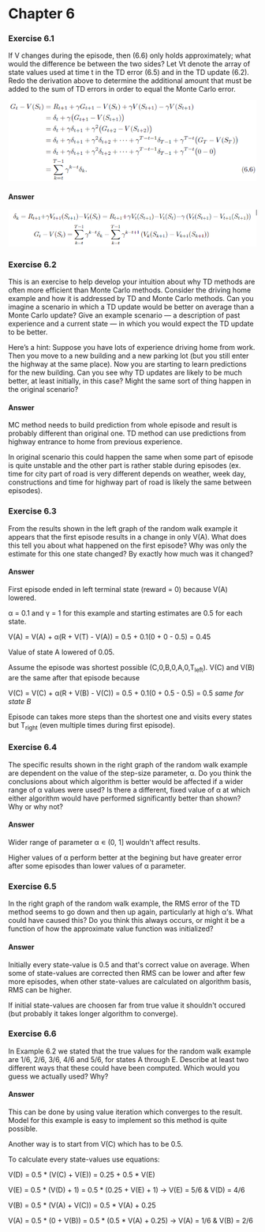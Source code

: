 # Chapter 6

### Exercise 6.1

If V changes during the episode, then (6.6) only holds approximately; what would the difference be between the two sides? 
Let Vt denote the array of state values used at time t in the TD error (6.5) and in the TD update (6.2). 
Redo the derivation above to determine the additional amount that must be added to the sum of TD errors in order to equal the Monte Carlo error.

![equation 6.6](assets/answer-006_01_01.png)

#### Answer

![answer 6.1](assets/answer-006_01_02.png)

### Exercise 6.2

This is an exercise to help develop your intuition about why TD methods
are often more efficient than Monte Carlo methods. Consider the driving home example
and how it is addressed by TD and Monte Carlo methods. Can you imagine a scenario
in which a TD update would be better on average than a Monte Carlo update? Give
an example scenario — a description of past experience and a current state — in which
you would expect the TD update to be better. 

Here’s a hint: Suppose you have lots of experience driving home from work. Then you move to a new building and a new parking
lot (but you still enter the highway at the same place). Now you are starting to learn
predictions for the new building. Can you see why TD updates are likely to be much
better, at least initially, in this case? Might the same sort of thing happen in the original
scenario?

#### Answer

MC method needs to build prediction from whole episode and result is probably different than original one. TD method can use predictions from highway entrance to home from previous experience.

In original scenario this could happen the same when some part of episode is quite unstable and the other part is rather stable during episodes (ex. time for city part of road is very different depends on weather, week day, constructions and time for highway part of road is likely the same between episodes). 

### Exercise 6.3

From the results shown in the left graph of the random walk example it
appears that the first episode results in a change in only V(A). What does this tell you
about what happened on the first episode? Why was only the estimate for this one state
changed? By exactly how much was it changed?

#### Answer

First episode ended in left terminal state (reward = 0) because V(A) lowered.

α = 0.1 and γ = 1 for this example and starting estimates are 0.5 for each state.

V(A) = V(A) + α(R + V(T) - V(A)) = 0.5 + 0.1(0 + 0 - 0.5) = 0.45

Value of state A lowered of 0.05.

Assume the episode was shortest possible (C,0,B,0,A,0,T<sub>left</sub>).
V(C) and V(B) are the same after that episode because

V(C) = V(C) + α(R + V(B) - V(C)) = 0.5 + 0.1(0 + 0.5 - 0.5) = 0.5
_same for state B_

Episode can takes more steps than the shortest one and visits every states but T<sub>right</sub> (even multiple times during first episode).

### Exercise 6.4

The specific results shown in the right graph of the random walk example
are dependent on the value of the step-size parameter, α. Do you think the conclusions
about which algorithm is better would be affected if a wider range of α values were used?
Is there a different, fixed value of α at which either algorithm would have performed
significantly better than shown? Why or why not?

#### Answer 

Wider range of parameter α ∊ (0, 1] wouldn't affect results.

Higher values of α perform better at the begining but have greater error after some episodes than lower values of α parameter.

### Exercise 6.5

In the right graph of the random walk example, the RMS error of the
TD method seems to go down and then up again, particularly at high α’s. What could
have caused this? Do you think this always occurs, or might it be a function of how the
approximate value function was initialized?

#### Answer

Initially every state-value is 0.5 and that's correct value on average. When some of state-values are corrected then RMS can be lower and after few more episodes, when other state-values are calculated on algorithm basis, RMS can be higher.

If initial state-values are choosen far from true value it shouldn't occured (but probably it takes longer algorithm to converge).

### Exercise 6.6

In Example 6.2 we stated that the true values for the random walk example
are 1/6, 2/6, 3/6, 4/6 and 5/6, for states A through E. Describe at least two different ways that
these could have been computed. Which would you guess we actually used? Why?

#### Answer

This can be done by using value iteration which converges to the result. Model for this example is easy to implement so this method is quite possible.

Another way is to start from V(C) which has to be 0.5.

To calculate every state-values use equations:

V(D) = 0.5 * (V(C) + V(E)) = 0.25 + 0.5 * V(E)

V(E) = 0.5 * (V(D) + 1) = 0.5 * (0.25 + V(E) + 1) -> V(E) = 5/6 & V(D) = 4/6

V(B) = 0.5 * (V(A) + V(C)) = 0.5 * V(A) + 0.25

V(A) = 0.5 * (0 + V(B)) = 0.5 * (0.5 * V(A) + 0.25) -> V(A) = 1/6 & V(B) = 2/6
